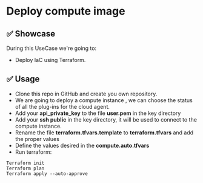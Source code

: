 #  Deploy compute image

## ✅ Showcase

During this UseCase we're going to:
* Deploy IaC using Terraform.

## ✅ Usage

* Clone this repo in GitHub and create you own repository.
* We are going to deploy a compute instance , we can choose the status of all the plug-ins for the cloud agent.
* Add your **api_private_key** to the file **user.pem** in the key directory
* Add your **ssh public** in the key directory, it will be used to connect to the compute instance.
* Rename the file **terraform.tfvars.template** to **terraform.tfvars** and add the proper values
* Define the values desired in the  **compute.auto.tfvars** 
* Run terraform:


````
Terraform init
Terraform plan 
Terraform apply --auto-approve

````
